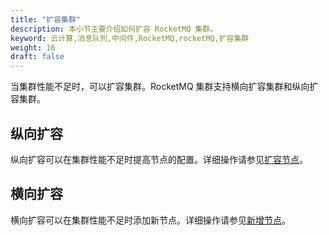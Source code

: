 ```yaml
---
title: "扩容集群"
description: 本小节主要介绍如何扩容 RocketMQ 集群。
keyword: 云计算,消息队列,中间件,RocketMQ,rocketMQ,扩容集群
weight: 16
draft: false
---
```


当集群性能不足时，可以扩容集群。RocketMQ 集群支持横向扩容集群和纵向扩容集群。

## 纵向扩容

纵向扩容可以在集群性能不足时提高节点的配置。详细操作请参见[扩容节点](/middware/rocketmq/manual/mgt_node/capacity_expansion)。

## 横向扩容

横向扩容可以在集群性能不足时添加新节点。详细操作请参见[新增节点](/middware/rocketmq/manual/mgt_node/add_node)。






